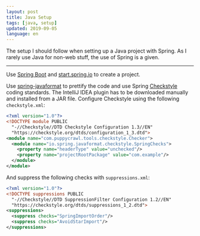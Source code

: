```yaml
---
layout: post
title: Java Setup
tags: [java, setup]
updated: 2019-09-05
language: en
---
```


<p class="lead">
  The setup I should follow when setting up a Java project with Spring. As I
  rarely use Java for non-web stuff, the use of Spring is a given.
</p>

<hr />

Use [Spring Boot](https://spring.io/projects/spring-boot) and
[start.spring.io](https://start.spring.io) to create a project.

Use [spring-javaformat](https://github.com/spring-io/spring-javaformat) to
prettify the code and use Spring
[Checkstyle](https://checkstyle.sourceforge.io) coding standards. The IntelliJ
IDEA plugin has to be downloaded manually and installed from a JAR file. Configure Checkstyle using
the following `checkstyle.xml`:

```xml
<?xml version="1.0"?>
<!DOCTYPE module PUBLIC
  "-//Checkstyle//DTD Checkstyle Configuration 1.3//EN"
  "https://checkstyle.org/dtds/configuration_1_3.dtd">
<module name="com.puppycrawl.tools.checkstyle.Checker">
  <module name="io.spring.javaformat.checkstyle.SpringChecks">
    <property name="headerType" value="unchecked"/>
    <property name="projectRootPackage" value="com.example"/>
  </module>
</module>
```

And suppress the following checks with `suppressions.xml`:

```xml
<?xml version="1.0"?>
<!DOCTYPE suppressions PUBLIC
  "-//Checkstyle//DTD SuppressionFilter Configuration 1.2//EN"
  "https://checkstyle.org/dtds/suppressions_1_2.dtd">
<suppressions>
  <suppress checks="SpringImportOrder"/>
  <suppress checks="AvoidStarImport"/>
</suppressions>
```
